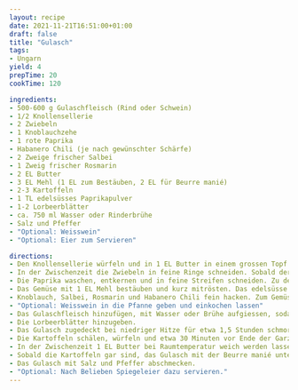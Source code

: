 ```yaml
---
layout: recipe
date: 2021-11-21T16:51:00+01:00
draft: false
title: "Gulasch"
tags:
- Ungarn
yield: 4
prepTime: 20
cookTime: 120

ingredients:
- 500-600 g Gulaschfleisch (Rind oder Schwein)
- 1/2 Knollensellerie
- 2 Zwiebeln
- 1 Knoblauchzehe
- 1 rote Paprika
- Habanero Chili (je nach gewünschter Schärfe)
- 2 Zweige frischer Salbei
- 1 Zweig frischer Rosmarin
- 2 EL Butter
- 3 EL Mehl (1 EL zum Bestäuben, 2 EL für Beurre manié)
- 2-3 Kartoffeln
- 1 TL edelsüsses Paprikapulver
- 1-2 Lorbeerblätter
- ca. 750 ml Wasser oder Rinderbrühe
- Salz und Pfeffer
- "Optional: Weisswein"
- "Optional: Eier zum Servieren"

directions:
- Den Knollensellerie würfeln und in 1 EL Butter in einem grossen Topf langsam anbraten, bis er leicht Farbe annimmt.
- In der Zwischenzeit die Zwiebeln in feine Ringe schneiden. Sobald der Sellerie Farbe angenommen hat, die Zwiebeln hinzufügen und weich dünsten.
- Die Paprika waschen, entkernen und in feine Streifen schneiden. Zu den Zwiebeln geben und kurz mitdünsten.
- Das Gemüse mit 1 EL Mehl bestäuben und kurz mitrösten. Das edelsüsse Paprikapulver hinzufügen und kurz mitrösten.
- Knoblauch, Salbei, Rosmarin und Habanero Chili fein hacken. Zum Gemüse geben und kurz mitbraten, bis es duftet.
- "Optional: Weisswein in die Pfanne geben und einkochen lassen"
- Das Gulaschfleisch hinzufügen, mit Wasser oder Brühe aufgiessen, sodass das Fleisch bedeckt ist.
- Die Lorbeerblätter hinzugeben.
- Das Gulasch zugedeckt bei niedriger Hitze für etwa 1,5 Stunden schmoren lassen.
- Die Kartoffeln schälen, würfeln und etwa 30 Minuten vor Ende der Garzeit zum Gulasch geben.
- In der Zwischenzeit 1 EL Butter bei Raumtemperatur weich werden lassen und mit 2 EL Mehl zu einer glatten Beurre manié verrühren.
- Sobald die Kartoffeln gar sind, das Gulasch mit der Beurre manié unter ständigem Rühren abbinden, bis die gewünschte Konsistenz erreicht ist.
- Das Gulasch mit Salz und Pfeffer abschmecken.
- "Optional: Nach Belieben Spiegeleier dazu servieren."
---
```

